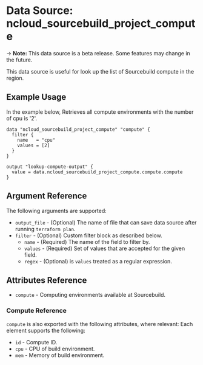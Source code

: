 # Data Source: ncloud_sourcebuild_project_compute

-> **Note:** This data source is a beta release. Some features may change in the future.

This data source is useful for look up the list of Sourcebuild compute in the region.

## Example Usage

In the example below, Retrieves all compute environments with the number of cpu is '2'.

```hcl
data "ncloud_sourcebuild_project_compute" "compute" {
  filter {
    name   = "cpu"
    values = [2]
  }
}

output "lookup-compute-output" {
  value = data.ncloud_sourcebuild_project_compute.compute.compute
}
```

## Argument Reference

The following arguments are supported:

* `output_file` - (Optional) The name of file that can save data source after running `terraform plan`.
* `filter` - (Optional) Custom filter block as described below.
    * `name` - (Required) The name of the field to filter by.
    * `values` - (Required) Set of values that are accepted for the given field.
    * `regex` - (Optional) is `values` treated as a regular expression.

## Attributes Reference

* `compute` - Computing environments available at Sourcebuild.

### Compute Reference

`compute` is also exported with the following attributes, where relevant: Each element supports the following:

* `id` - Compute ID.
* `cpu` - CPU of build environment.
* `mem` - Memory of build environment.
